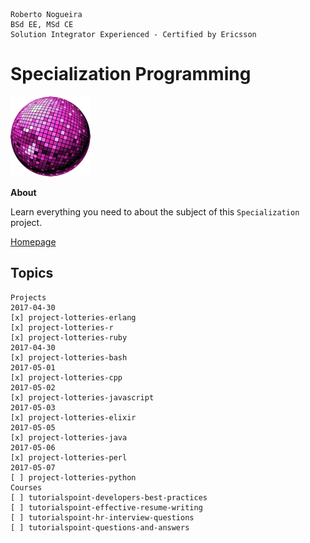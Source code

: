 ```
Roberto Nogueira  
BSd EE, MSd CE
Solution Integrator Experienced - Certified by Ericsson
```
# Specialization Programming

![specialization image](images/specialization.png)

**About**

Learn everything you need to about the subject of this `Specialization` project.

[Homepage](https://specialization.com)

## Topics
```
Projects
2017-04-30
[x] project-lotteries-erlang
[x] project-lotteries-r
[x] project-lotteries-ruby
2017-04-30
[x] project-lotteries-bash
2017-05-01
[x] project-lotteries-cpp
2017-05-02
[x] project-lotteries-javascript
2017-05-03
[x] project-lotteries-elixir
2017-05-05
[x] project-lotteries-java
2017-05-06
[x] project-lotteries-perl
2017-05-07
[ ] project-lotteries-python
Courses
[ ] tutorialspoint-developers-best-practices
[ ] tutorialspoint-effective-resume-writing
[ ] tutorialspoint-hr-interview-questions
[ ] tutorialspoint-questions-and-answers
```
